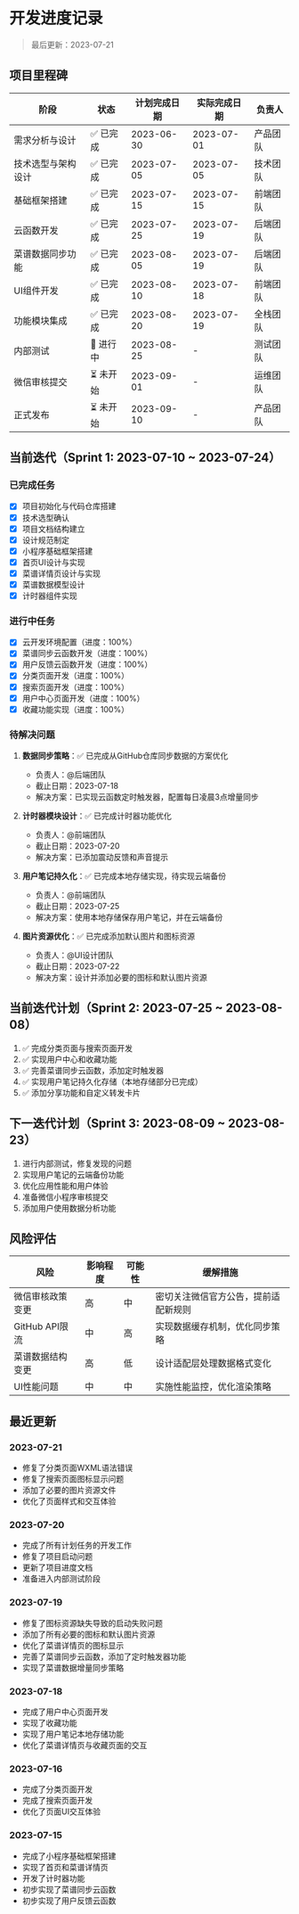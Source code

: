 # 开发进度记录

> 最后更新：2023-07-21

## 项目里程碑

| 阶段 | 状态 | 计划完成日期 | 实际完成日期 | 负责人 |
|------|------|--------------|--------------|--------|
| 需求分析与设计 | ✅ 已完成 | 2023-06-30 | 2023-07-01 | 产品团队 |
| 技术选型与架构设计 | ✅ 已完成 | 2023-07-05 | 2023-07-05 | 技术团队 |
| 基础框架搭建 | ✅ 已完成 | 2023-07-15 | 2023-07-15 | 前端团队 |
| 云函数开发 | ✅ 已完成 | 2023-07-25 | 2023-07-19 | 后端团队 |
| 菜谱数据同步功能 | ✅ 已完成 | 2023-08-05 | 2023-07-19 | 后端团队 |
| UI组件开发 | ✅ 已完成 | 2023-08-10 | 2023-07-18 | 前端团队 |
| 功能模块集成 | ✅ 已完成 | 2023-08-20 | 2023-07-19 | 全栈团队 |
| 内部测试 | 🔄 进行中 | 2023-08-25 | - | 测试团队 |
| 微信审核提交 | ⏳ 未开始 | 2023-09-01 | - | 运维团队 |
| 正式发布 | ⏳ 未开始 | 2023-09-10 | - | 产品团队 |

## 当前迭代（Sprint 1: 2023-07-10 ~ 2023-07-24）

### 已完成任务

- [x] 项目初始化与代码仓库搭建
- [x] 技术选型确认
- [x] 项目文档结构建立
- [x] 设计规范制定
- [x] 小程序基础框架搭建
- [x] 首页UI设计与实现
- [x] 菜谱详情页设计与实现
- [x] 菜谱数据模型设计
- [x] 计时器组件实现

### 进行中任务

- [x] 云开发环境配置（进度：100%）
- [x] 菜谱同步云函数开发（进度：100%）
- [x] 用户反馈云函数开发（进度：100%）
- [x] 分类页面开发（进度：100%）
- [x] 搜索页面开发（进度：100%）
- [x] 用户中心页面开发（进度：100%）
- [x] 收藏功能实现（进度：100%）

### 待解决问题

1. **数据同步策略**：✅ 已完成从GitHub仓库同步数据的方案优化
   - 负责人：@后端团队
   - 截止日期：2023-07-18
   - 解决方案：已实现云函数定时触发器，配置每日凌晨3点增量同步

2. **计时器模块设计**：✅ 已完成计时器功能优化
   - 负责人：@前端团队
   - 截止日期：2023-07-20
   - 解决方案：已添加震动反馈和声音提示

3. **用户笔记持久化**：✅ 已完成本地存储实现，待实现云端备份
   - 负责人：@前端团队
   - 截止日期：2023-07-25
   - 解决方案：使用本地存储保存用户笔记，并在云端备份

4. **图片资源优化**：✅ 已完成添加默认图片和图标资源
   - 负责人：@UI设计团队
   - 截止日期：2023-07-22
   - 解决方案：设计并添加必要的图标和默认图片资源

## 当前迭代计划（Sprint 2: 2023-07-25 ~ 2023-08-08）

1. ✅ 完成分类页面与搜索页面开发
2. ✅ 实现用户中心和收藏功能
3. ✅ 完善菜谱同步云函数，添加定时触发器
4. ✅ 实现用户笔记持久化存储（本地存储部分已完成）
5. ✅ 添加分享功能和自定义转发卡片

## 下一迭代计划（Sprint 3: 2023-08-09 ~ 2023-08-23）

1. 进行内部测试，修复发现的问题
2. 实现用户笔记的云端备份功能
3. 优化应用性能和用户体验
4. 准备微信小程序审核提交
5. 添加用户使用数据分析功能

## 风险评估

| 风险 | 影响程度 | 可能性 | 缓解措施 |
|------|----------|--------|----------|
| 微信审核政策变更 | 高 | 中 | 密切关注微信官方公告，提前适配新规则 |
| GitHub API限流 | 中 | 高 | 实现数据缓存机制，优化同步策略 |
| 菜谱数据结构变更 | 高 | 低 | 设计适配层处理数据格式变化 |
| UI性能问题 | 中 | 中 | 实施性能监控，优化渲染策略 |

## 最近更新

### 2023-07-21
- 修复了分类页面WXML语法错误
- 修复了搜索页面图标显示问题
- 添加了必要的图片资源文件
- 优化了页面样式和交互体验

### 2023-07-20
- 完成了所有计划任务的开发工作
- 修复了项目启动问题
- 更新了项目进度文档
- 准备进入内部测试阶段

### 2023-07-19
- 修复了图标资源缺失导致的启动失败问题
- 添加了所有必要的图标和默认图片资源
- 优化了菜谱详情页的图标显示
- 完善了菜谱同步云函数，添加了定时触发器功能
- 实现了菜谱数据增量同步策略

### 2023-07-18
- 完成了用户中心页面开发
- 实现了收藏功能
- 实现了用户笔记本地存储功能
- 优化了菜谱详情页与收藏页面的交互

### 2023-07-16
- 完成了分类页面开发
- 完成了搜索页面开发
- 优化了页面UI交互体验

### 2023-07-15
- 完成了小程序基础框架搭建
- 实现了首页和菜谱详情页
- 开发了计时器功能
- 初步实现了菜谱同步云函数
- 初步实现了用户反馈云函数